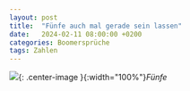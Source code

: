 ```yaml
---
layout: post
title:  "Fünfe auch mal gerade sein lassen"
date:   2024-02-11 08:00:00 +0200
categories: Boomersprüche
tags: Zahlen
---
```


![]({{'/assets/images/5e-gerade.webp'}}){: .center-image }{:width="100%"}*Fünfe*
